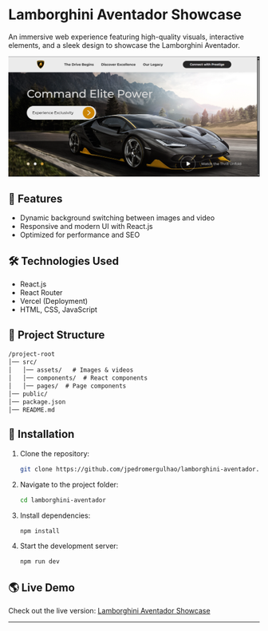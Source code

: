 # Lamborghini Aventador Showcase

An immersive web experience featuring high-quality visuals, interactive elements, and a sleek design to showcase the Lamborghini Aventador.

![Home Screen](./Screenshot.png)

## 🚀 Features
- Dynamic background switching between images and video
- Responsive and modern UI with React.js
- Optimized for performance and SEO

## 🛠️ Technologies Used
- React.js
- React Router
- Vercel (Deployment)
- HTML, CSS, JavaScript

## 📂 Project Structure
```
/project-root
│── src/
│   │── assets/   # Images & videos
│   │── components/  # React components
│   │── pages/  # Page components
│── public/
│── package.json
│── README.md
```

## 🔧 Installation
1. Clone the repository:
   ```sh
   git clone https://github.com/jpedromergulhao/lamborghini-aventador.git
   ```
2. Navigate to the project folder:
   ```sh
   cd lamborghini-aventador
   ```
3. Install dependencies:
   ```sh
   npm install
   ```
4. Start the development server:
   ```sh
   npm run dev
   ```

## 🌎 Live Demo
Check out the live version: [Lamborghini Aventador Showcase](https://lamborghini-aventador.vercel.app/)

---

